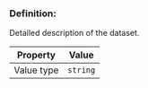 ### Definition:

Detailed description of the dataset.


| Property | Value |
|----------|--------|
| Value type | `string` |
